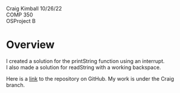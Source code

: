 Craig Kimball 10/26/22<br>
COMP 350 <br>
OSProject B <br>

# Overview #
I created a solution for the printString function using an interrupt. <br>
I also made a solution for readString with a working backspace. <br>

Here is a [link](https://github.com/jesse-thompson/Comp350ProjectB) to the repository on GitHub. My work is under the Craig branch.